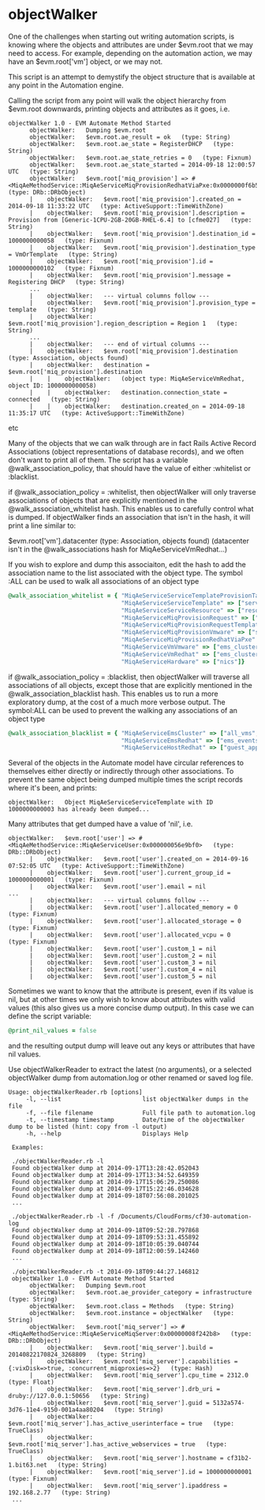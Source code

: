 objectWalker
============

One of the challenges when starting out writing automation scripts, is knowing where the objects and attributes are 
under $evm.root that we may need to access. For example, depending on the automation action, we may have an $evm.root['vm'] 
object, or we may not.
 
This script is an attempt to demystify the object structure that is available at any point in the Automation engine. 

Calling the script from any point will walk the object hierarchy from $evm.root downwards, printing objects and attributes 
as it goes, i.e.


```
objectWalker 1.0 - EVM Automate Method Started  
      objectWalker:   Dumping $evm.root  
      objectWalker:   $evm.root.ae_result = ok   (type: String)  
      objectWalker:   $evm.root.ae_state = RegisterDHCP   (type: String)  
      objectWalker:   $evm.root.ae_state_retries = 0   (type: Fixnum)  
      objectWalker:   $evm.root.ae_state_started = 2014-09-18 12:00:57 UTC   (type: String)  
      objectWalker:   $evm.root['miq_provision'] => #<MiqAeMethodService::MiqAeServiceMiqProvisionRedhatViaPxe:0x0000000f6b5d78>   (type: DRb::DRbObject)  
      |    objectWalker:   $evm.root['miq_provision'].created_on = 2014-09-18 11:33:22 UTC   (type: ActiveSupport::TimeWithZone)  
      |    objectWalker:   $evm.root['miq_provision'].description = Provision from [Generic-1CPU-2GB-20GB-RHEL-6.4] to [cfme027]   (type: String)  
      |    objectWalker:   $evm.root['miq_provision'].destination_id = 1000000000058   (type: Fixnum)  
      |    objectWalker:   $evm.root['miq_provision'].destination_type = VmOrTemplate   (type: String)  
      |    objectWalker:   $evm.root['miq_provision'].id = 1000000000102   (type: Fixnum)  
      |    objectWalker:   $evm.root['miq_provision'].message = Registering DHCP   (type: String)
      ...  
      |    objectWalker:   --- virtual columns follow ---  
      |    objectWalker:   $evm.root['miq_provision'].provision_type = template   (type: String)  
      |    objectWalker:   $evm.root['miq_provision'].region_description = Region 1   (type: String)  
      ...  
      |    objectWalker:   --- end of virtual columns ---  
      |    objectWalker:   $evm.root['miq_provision'].destination (type: Association, objects found)  
      |    objectWalker:   destination = $evm.root['miq_provision'].destination  
      |    |    objectWalker:   (object type: MiqAeServiceVmRedhat, object ID: 1000000000058)  
      |    |    objectWalker:   destination.connection_state = connected   (type: String)  
      |    |    objectWalker:   destination.created_on = 2014-09-18 11:35:17 UTC   (type: ActiveSupport::TimeWithZone)  
```
  etc
      
Many of the objects that we can walk through are in fact Rails Active Record Associations (object representations of database 
records), and we often don't want to print all of them. The script has a variable @walk_association_policy, that should have 
the value of either :whitelist or :blacklist. 

if @walk_association_policy = :whitelist, then objectWalker will only traverse associations of objects that are explicitly
mentioned in the @walk_association_whitelist hash. This enables us to carefully control what is dumped. If objectWalker finds
an association that isn't in the hash, it will print a line similar to:

$evm.root['vm'].datacenter (type: Association, objects found)
   (datacenter isn't in the @walk_associations hash for MiqAeServiceVmRedhat...)

If you wish to explore and dump this associaiton, edit the hash to add the association name to the list associated with the 
object type. The symbol :ALL can be used to walk all associations of an object type

```ruby
@walk_association_whitelist = { "MiqAeServiceServiceTemplateProvisionTask" => ["source", "destination", "miq_request", "miq_request_tasks", "service_resource"],
                                "MiqAeServiceServiceTemplate" => ["service_resources"],
                                "MiqAeServiceServiceResource" => ["resource", "service_template"],
                                "MiqAeServiceMiqProvisionRequest" => ["miq_request", "miq_request_tasks"],
                                "MiqAeServiceMiqProvisionRequestTemplate" => ["miq_request", "miq_request_tasks"],
                                "MiqAeServiceMiqProvisionVmware" => ["source", "destination", "miq_provision_request", "miq_request", "miq_request_task", "vm"],
                                "MiqAeServiceMiqProvisionRedhatViaPxe" => [:ALL],
                                "MiqAeServiceVmVmware" => ["ems_cluster", "ems_folder", "resource_pool", "ext_management_system", "storage", "service", "hardware"],
                                "MiqAeServiceVmRedhat" => ["ems_cluster", "ems_folder", "resource_pool", "ext_management_system", "storage", "service", "hardware"],
                                "MiqAeServiceHardware" => ["nics"]}
```

if @walk_association_policy = :blacklist, then objectWalker will traverse all associations of all objects, except those that 
are explicitly mentioned in the @walk_association_blacklist hash. This enables us to run a more exploratory dump, at the 
cost of a much more verbose output. The symbol:ALL can be used to prevent the walking any associations of an object type

```ruby
@walk_association_blacklist = { "MiqAeServiceEmsCluster" => ["all_vms", "vms", "ems_events"],
                                "MiqAeServiceEmsRedhat" => ["ems_events"],
                                "MiqAeServiceHostRedhat" => ["guest_applications", "ems_events"]}
```


Several of the objects in the Automate model have circular references to themselves either directly or indirectly through 
other associations. To prevent the same object being dumped multiple times the script records where it's been, and prints:
 
```
objectWalker:   Object MiqAeServiceServiceTemplate with ID 1000000000003 has already been dumped...
```

Many attributes that get dumped have a value of 'nil', i.e.
 
```      
objectWalker:   $evm.root['user'] => #<MiqAeMethodService::MiqAeServiceUser:0x000000056e9bf0>   (type: DRb::DRbObject)  
      |    objectWalker:   $evm.root['user'].created_on = 2014-09-16 07:52:05 UTC   (type: ActiveSupport::TimeWithZone)  
      |    objectWalker:   $evm.root['user'].current_group_id = 1000000000001   (type: Fixnum)  
      |    objectWalker:   $evm.root['user'].email = nil  
...  
      |    objectWalker:   --- virtual columns follow ---  
      |    objectWalker:   $evm.root['user'].allocated_memory = 0   (type: Fixnum)  
      |    objectWalker:   $evm.root['user'].allocated_storage = 0   (type: Fixnum)  
      |    objectWalker:   $evm.root['user'].allocated_vcpu = 0   (type: Fixnum)  
      |    objectWalker:   $evm.root['user'].custom_1 = nil  
      |    objectWalker:   $evm.root['user'].custom_2 = nil  
      |    objectWalker:   $evm.root['user'].custom_3 = nil  
      |    objectWalker:   $evm.root['user'].custom_4 = nil  
      |    objectWalker:   $evm.root['user'].custom_5 = nil  
```
      
Sometimes we want to know that the attribute is present, even if its value is nil, but at other times we only wish to know
about attributes with valid values (this also gives us a more concise dump output). In this case we can define the script 
variable:
 
```ruby
@print_nil_values = false
```
 
and the resulting output dump will leave out any keys or attributes that have nil values.

Use objectWalkerReader to extract the latest (no arguments), or a selected objectWalker dump from automation.log or other 
renamed or saved log file.

```
Usage: objectWalkerReader.rb [options]
     -l, --list                       list objectWalker dumps in the file
     -f, --file filename              Full file path to automation.log
     -t, --timestamp timestamp        Date/time of the objectWalker dump to be listed (hint: copy from -l output)
     -h, --help                       Displays Help

 Examples:

 ./objectWalkerReader.rb -l
 Found objectWalker dump at 2014-09-17T13:28:42.052043
 Found objectWalker dump at 2014-09-17T13:34:52.649359
 Found objectWalker dump at 2014-09-17T15:06:29.250086
 Found objectWalker dump at 2014-09-17T15:22:46.034628
 Found objectWalker dump at 2014-09-18T07:56:08.201025
 ...
 
 ./objectWalkerReader.rb -l -f /Documents/CloudForms/cf30-automation-log
 Found objectWalker dump at 2014-09-18T09:52:28.797868
 Found objectWalker dump at 2014-09-18T09:53:31.455892
 Found objectWalker dump at 2014-09-18T10:05:39.040744
 Found objectWalker dump at 2014-09-18T12:00:59.142460
 ...
 
 ./objectWalkerReader.rb -t 2014-09-18T09:44:27.146812
 objectWalker 1.0 - EVM Automate Method Started
      objectWalker:   Dumping $evm.root
      objectWalker:   $evm.root.ae_provider_category = infrastructure   (type: String)
      objectWalker:   $evm.root.class = Methods   (type: String)
      objectWalker:   $evm.root.instance = objectWalker   (type: String)
      objectWalker:   $evm.root['miq_server'] => # <MiqAeMethodService::MiqAeServiceMiqServer:0x00000008f242b8>   (type: DRb::DRbObject)
      |    objectWalker:   $evm.root['miq_server'].build = 20140822170824_3268809   (type: String)
      |    objectWalker:   $evm.root['miq_server'].capabilities = {:vixDisk=>true, :concurrent_miqproxies=>2}   (type: Hash)
      |    objectWalker:   $evm.root['miq_server'].cpu_time = 2312.0   (type: Float)
      |    objectWalker:   $evm.root['miq_server'].drb_uri = druby://127.0.0.1:50656   (type: String)
      |    objectWalker:   $evm.root['miq_server'].guid = 5132a574-3d76-11e4-9150-001a4aa80204   (type: String)
      |    objectWalker:   $evm.root['miq_server'].has_active_userinterface = true   (type: TrueClass)
      |    objectWalker:   $evm.root['miq_server'].has_active_webservices = true   (type: TrueClass)
      |    objectWalker:   $evm.root['miq_server'].hostname = cf31b2-1.bit63.net   (type: String)
      |    objectWalker:   $evm.root['miq_server'].id = 1000000000001   (type: Fixnum)
      |    objectWalker:   $evm.root['miq_server'].ipaddress = 192.168.2.77   (type: String)
 ... 
```
